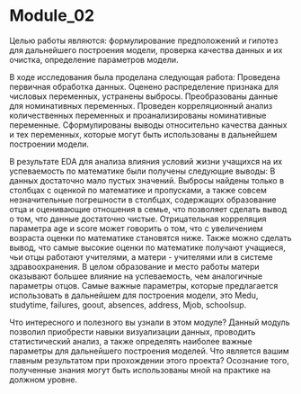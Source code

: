 # Module_02
Целью работы являются: формулирование предположений и гипотез для дальнейшего построения модели, проверка качества данных и их очистка, определение параметров модели.

В ходе исследования была проделана следующая работа:
Проведена первичная обработка данных. 
Оценено распределение признака для числовых переменных, устранены выбросы.
Преобразованы данные для номинативных переменных.
Проведен корреляционный анализ количественных переменных и проанализированы номинативные переменные.
Сформулированы выводы относительно качества данных и тех переменных, которые могут быть использованы в дальнейшем построении модели.

В результате EDA для анализа влияния условий жизни учащихся на их успеваемость по математике были получены следующие выводы:
В данных достаточно мало пустых значений. 
Выбросы найдены только в столбцах с оценкой по математике и пропусками, а также совсем незначительные погрешности в столбцах, содержащих образование отца и оценивающие отношения в семье, что позволяет сделать вывод о том, что данные достаточно чистые. 
Отрицательная корреляция параметра age и score может говорить о том, что с увеличением возраста оценки по математике становятся ниже. 
Также можно сделать вывод, что самые высокие оценки по математике получают учащиеся, чьи отцы работают учителями, а матери - учителями или в системе здравоохранения. В целом образование и место работы матери оказывают большее влияние на успеваемость, чем аналогичные параметры отцов. 
Самые важные параметры, которые предлагается использовать в дальнейшем для построения модели, это Medu, studytime, failures, goout, absences, address, Mjob, schoolsup.

Что интересного и полезного вы узнали в этом модуле?
Данный модуль позволил приобрести навыки визуализации данных, проводить статистический анализ, а также определять наиболее важные параметры для дальнейшего построения моделей.
Что является вашим главным результатом при прохождении этого проекта?
Осознание того, полученные знания могут быть использованы мной на практике на должном уровне.
